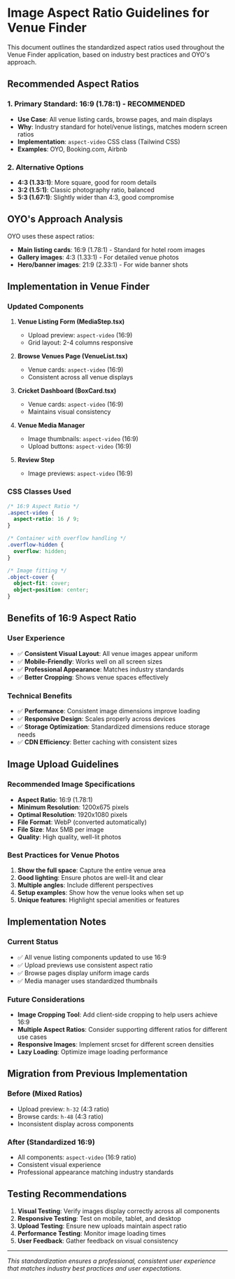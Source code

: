 # Image Aspect Ratio Guidelines for Venue Finder

This document outlines the standardized aspect ratios used throughout the Venue Finder application, based on industry best practices and OYO's approach.

## **Recommended Aspect Ratios**

### **1. Primary Standard: 16:9 (1.78:1) - RECOMMENDED**
- **Use Case**: All venue listing cards, browse pages, and main displays
- **Why**: Industry standard for hotel/venue listings, matches modern screen ratios
- **Implementation**: `aspect-video` CSS class (Tailwind CSS)
- **Examples**: OYO, Booking.com, Airbnb

### **2. Alternative Options**
- **4:3 (1.33:1)**: More square, good for room details
- **3:2 (1.5:1)**: Classic photography ratio, balanced
- **5:3 (1.67:1)**: Slightly wider than 4:3, good compromise

## **OYO's Approach Analysis**

OYO uses these aspect ratios:
- **Main listing cards**: 16:9 (1.78:1) - Standard for hotel room images
- **Gallery images**: 4:3 (1.33:1) - For detailed venue photos
- **Hero/banner images**: 21:9 (2.33:1) - For wide banner shots

## **Implementation in Venue Finder**

### **Updated Components**

1. **Venue Listing Form (MediaStep.tsx)**
   - Upload preview: `aspect-video` (16:9)
   - Grid layout: 2-4 columns responsive

2. **Browse Venues Page (VenueList.tsx)**
   - Venue cards: `aspect-video` (16:9)
   - Consistent across all venue displays

3. **Cricket Dashboard (BoxCard.tsx)**
   - Venue cards: `aspect-video` (16:9)
   - Maintains visual consistency

4. **Venue Media Manager**
   - Image thumbnails: `aspect-video` (16:9)
   - Upload buttons: `aspect-video` (16:9)

5. **Review Step**
   - Image previews: `aspect-video` (16:9)

### **CSS Classes Used**
```css
/* 16:9 Aspect Ratio */
.aspect-video {
  aspect-ratio: 16 / 9;
}

/* Container with overflow handling */
.overflow-hidden {
  overflow: hidden;
}

/* Image fitting */
.object-cover {
  object-fit: cover;
  object-position: center;
}
```

## **Benefits of 16:9 Aspect Ratio**

### **User Experience**
- ✅ **Consistent Visual Layout**: All venue images appear uniform
- ✅ **Mobile-Friendly**: Works well on all screen sizes
- ✅ **Professional Appearance**: Matches industry standards
- ✅ **Better Cropping**: Shows venue spaces effectively

### **Technical Benefits**
- ✅ **Performance**: Consistent image dimensions improve loading
- ✅ **Responsive Design**: Scales properly across devices
- ✅ **Storage Optimization**: Standardized dimensions reduce storage needs
- ✅ **CDN Efficiency**: Better caching with consistent sizes

## **Image Upload Guidelines**

### **Recommended Image Specifications**
- **Aspect Ratio**: 16:9 (1.78:1)
- **Minimum Resolution**: 1200x675 pixels
- **Optimal Resolution**: 1920x1080 pixels
- **File Format**: WebP (converted automatically)
- **File Size**: Max 5MB per image
- **Quality**: High quality, well-lit photos

### **Best Practices for Venue Photos**
1. **Show the full space**: Capture the entire venue area
2. **Good lighting**: Ensure photos are well-lit and clear
3. **Multiple angles**: Include different perspectives
4. **Setup examples**: Show how the venue looks when set up
5. **Unique features**: Highlight special amenities or features

## **Implementation Notes**

### **Current Status**
- ✅ All venue listing components updated to use 16:9
- ✅ Upload previews use consistent aspect ratio
- ✅ Browse pages display uniform image cards
- ✅ Media manager uses standardized thumbnails

### **Future Considerations**
- **Image Cropping Tool**: Add client-side cropping to help users achieve 16:9
- **Multiple Aspect Ratios**: Consider supporting different ratios for different use cases
- **Responsive Images**: Implement srcset for different screen densities
- **Lazy Loading**: Optimize image loading performance

## **Migration from Previous Implementation**

### **Before (Mixed Ratios)**
- Upload preview: `h-32` (4:3 ratio)
- Browse cards: `h-48` (4:3 ratio)
- Inconsistent display across components

### **After (Standardized 16:9)**
- All components: `aspect-video` (16:9 ratio)
- Consistent visual experience
- Professional appearance matching industry standards

## **Testing Recommendations**

1. **Visual Testing**: Verify images display correctly across all components
2. **Responsive Testing**: Test on mobile, tablet, and desktop
3. **Upload Testing**: Ensure new uploads maintain aspect ratio
4. **Performance Testing**: Monitor image loading times
5. **User Feedback**: Gather feedback on visual consistency

---

*This standardization ensures a professional, consistent user experience that matches industry best practices and user expectations.* 